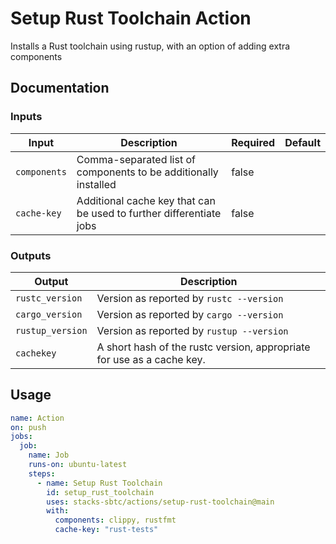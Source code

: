 # Setup Rust Toolchain Action

Installs a Rust toolchain using rustup, with an option of adding extra components

## Documentation

### Inputs

| Input        | Description                                                         | Required | Default |
| ------------ | ------------------------------------------------------------------- | -------- | ------- |
| `components` | Comma-separated list of components to be additionally installed     | false    |         |
| `cache-key`  | Additional cache key that can be used to further differentiate jobs | false    |         |

### Outputs

| Output           | Description                                                            |
| ---------------- | ---------------------------------------------------------------------- |
| `rustc_version`  | Version as reported by `rustc --version`                               |
| `cargo_version`  | Version as reported by `cargo --version`                               |
| `rustup_version` | Version as reported by `rustup --version`                              |
| `cachekey`       | A short hash of the rustc version, appropriate for use as a cache key. |

## Usage

```yaml
name: Action
on: push
jobs:
  job:
    name: Job
    runs-on: ubuntu-latest
    steps:
      - name: Setup Rust Toolchain
        id: setup_rust_toolchain
        uses: stacks-sbtc/actions/setup-rust-toolchain@main
        with:
          components: clippy, rustfmt
          cache-key: "rust-tests"
```
